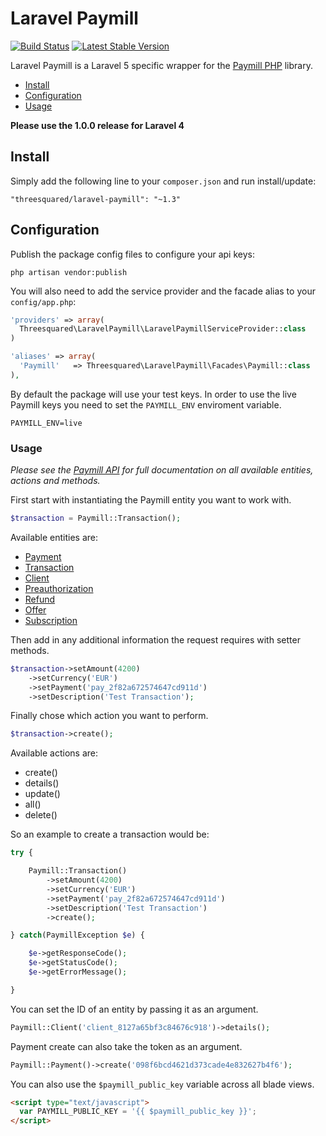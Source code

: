 Laravel Paymill
=======

[![Build Status](https://travis-ci.org/threesquared/laravel-paymill.svg?branch=master)](https://travis-ci.org/threesquared/laravel-paymill) [![Latest Stable Version](https://poser.pugx.org/threesquared/laravel-paymill/version)](https://packagist.org/packages/threesquared/laravel-paymill)

Laravel Paymill is a Laravel 5 specific wrapper for the [Paymill PHP](https://github.com/paymill/paymill-php) library.

- [Install](#install)
- [Configuration](#configuration)
- [Usage](#usage)

**Please use the 1.0.0 release for Laravel 4**

## Install

Simply add the following line to your `composer.json` and run install/update:

    "threesquared/laravel-paymill": "~1.3"

## Configuration

Publish the package config files to configure your api keys:

    php artisan vendor:publish

You will also need to add the service provider and the facade alias to your `config/app.php`:

```php
'providers' => array(
  Threesquared\LaravelPaymill\LaravelPaymillServiceProvider::class
)

'aliases' => array(
  'Paymill'   => Threesquared\LaravelPaymill\Facades\Paymill::class
),
```

By default the package will use your test keys. In order to use the live Paymill keys you need to set the `PAYMILL_ENV` enviroment variable.

```
PAYMILL_ENV=live
```

### Usage

*Please see the [Paymill API](https://developers.paymill.com/API/index) for full documentation on all available entities, actions and methods.*

First start with instantiating the Paymill entity you want to work with.

```php
$transaction = Paymill::Transaction();
```

Available entities are:

* [Payment](https://developers.paymill.com/API/index#payments)
* [Transaction](https://developers.paymill.com/API/index#transactions)
* [Client](https://developers.paymill.com/API/index#clients)
* [Preauthorization](https://developers.paymill.com/API/index#preauthorizations)
* [Refund](https://developers.paymill.com/API/index#refunds)
* [Offer](https://developers.paymill.com/API/index#offers)
* [Subscription](https://developers.paymill.com/API/index#subscriptions)

Then add in any additional information the request requires with setter methods.

```php
$transaction->setAmount(4200)
    ->setCurrency('EUR')
    ->setPayment('pay_2f82a672574647cd911d')
    ->setDescription('Test Transaction');
```

Finally chose which action you want to perform.

```php
$transaction->create();
```

Available actions are:

* create()
* details()
* update()
* all()
* delete()

So an example to create a transaction would be:

```php
try {

    Paymill::Transaction()
        ->setAmount(4200)
        ->setCurrency('EUR')
        ->setPayment('pay_2f82a672574647cd911d')
        ->setDescription('Test Transaction')
        ->create();

} catch(PaymillException $e) {

    $e->getResponseCode();
    $e->getStatusCode();
    $e->getErrorMessage();

}
```

You can set the ID of an entity by passing it as an argument.

```php
Paymill::Client('client_8127a65bf3c84676c918')->details();
```

Payment create can also take the token as an argument.

```php
Paymill::Payment()->create('098f6bcd4621d373cade4e832627b4f6');
```

You can also use the `$paymill_public_key` variable across all blade views.

```html
<script type="text/javascript">
  var PAYMILL_PUBLIC_KEY = '{{ $paymill_public_key }}';
</script>
```
